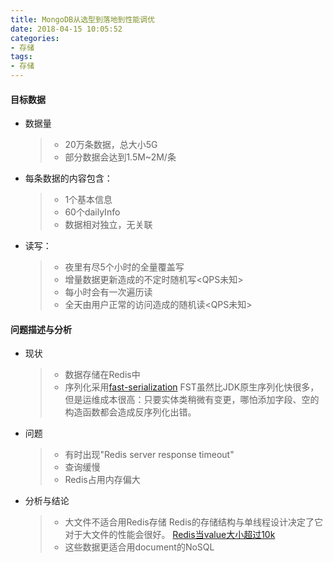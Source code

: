 ```yaml
---
title: MongoDB从选型到落地到性能调优
date: 2018-04-15 10:05:52
categories: 
- 存储
tags:
- 存储
---
```

#### 目标数据
  * 数据量
    > * 20万条数据，总大小5G
    > * 部分数据会达到1.5M~2M/条
  * 每条数据的内容包含：
    > * 1个基本信息 
    > * 60个dailyInfo
    > * 数据相对独立，无关联
  * 读写：
    > * 夜里有尽5个小时的全量覆盖写
    > * 增量数据更新造成的不定时随机写<QPS未知>
    > * 每小时会有一次遍历读
    > * 全天由用户正常的访问造成的随机读<QPS未知>
#### 问题描述与分析
  * 现状
    > * 数据存储在Redis中
    > * 序列化采用[fast-serialization](https://github.com/RuedigerMoeller/fast-serialization)
     FST虽然比JDK原生序列化快很多，但是运维成本很高：只要实体类稍微有变更，哪怕添加字段、空的构造函数都会造成反序列化出错。
  * 问题
    > * 有时出现"Redis server response timeout"
    > * 查询缓慢
    > * Redis占用内存偏大
  * 分析与结论
    > * 大文件不适合用Redis存储
     Redis的存储结构与单线程设计决定了它对于大文件的性能会很好。
     [Redis当value大小超过10k]()
    > * 这些数据更适合用document的NoSQL
